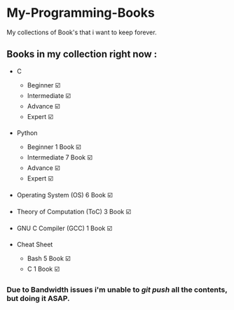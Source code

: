 # My-Programming-Books

My collections of Book's that i want to keep forever. 

## Books in my collection right now : 
  * C
    * Beginner ☑️
    * Intermediate ☑️
    * Advance ☑️
    * Expert ☑️

  * Python
    * Beginner 1 Book ☑️
    * Intermediate 7 Book ☑️
    * Advance ☑️
    * Expert ☑️

  * Operating System (OS) 6 Book ☑️
  * Theory of Computation (ToC) 3 Book ☑️
  * GNU C Compiler (GCC) 1 Book ☑️

  * Cheat Sheet
    * Bash 5 Book ☑️
    * C 1 Book ☑️

### Due to Bandwidth issues i'm unable to *git push* all the contents, but doing it ASAP.
 
